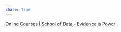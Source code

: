 ```yaml
---
share: True
---
```

[Online Courses | School of Data - Evidence is Power](https://schoolofdata.org/courses/#Essentials)